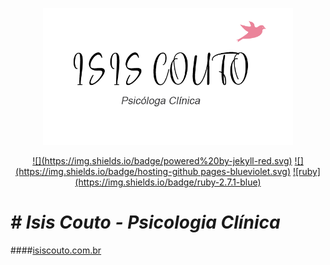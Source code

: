 <p align="center"><img src="./app/assets/images/logo/nome_preto.png" width="400"></p>

<p align="center">
<a href="https://jekyllrb.com/">![](https://img.shields.io/badge/powered%20by-jekyll-red.svg)</a>
<a href="https://pages.github.com/">![](https://img.shields.io/badge/hosting-github pages-blueviolet.svg)</a>
<a href="https://rubytogether.org/?source=rubygems">![ruby](https://img.shields.io/badge/ruby-2.7.1-blue)</a>
</p>

# *# Isis Couto - Psicologia Clínica*
####<a href="https://isiscouto.com.br">isiscouto.com.br</a>
